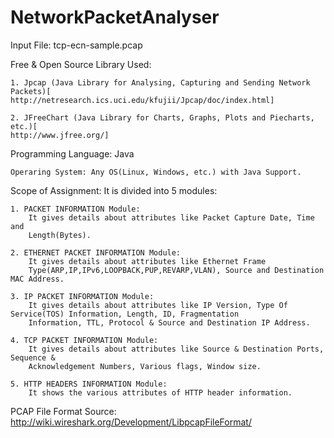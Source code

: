 NetworkPacketAnalyser
=====================

Input File: tcp-ecn-sample.pcap

Free & Open Source Library Used:

	1. Jpcap (Java Library for Analysing, Capturing and Sending Network Packets)[
	http://netresearch.ics.uci.edu/kfujii/Jpcap/doc/index.html]

	2. JFreeChart (Java Library for Charts, Graphs, Plots and Piecharts, etc.)[
	http://www.jfree.org/]

Programming Language: Java
	
	Operaring System: Any OS(Linux, Windows, etc.) with Java Support.
	
	
Scope of Assignment: It is divided into 5 modules:

	1. PACKET INFORMATION Module:
		It gives details about attributes like Packet Capture Date, Time and
		Length(Bytes).

	2. ETHERNET PACKET INFORMATION Module:
		It gives details about attributes like Ethernet Frame
		Type(ARP,IP,IPv6,LOOPBACK,PUP,REVARP,VLAN), Source and Destination MAC Address.

	3. IP PACKET INFORMATION Module:
		It gives details about attributes like IP Version, Type Of Service(TOS) Information, Length, ID, Fragmentation
		Information, TTL, Protocol & Source and Destination IP Address.

	4. TCP PACKET INFORMATION Module:
		It gives details about attributes like Source & Destination Ports, Sequence &
		Acknowledgement Numbers, Various flags, Window size.

	5. HTTP HEADERS INFORMATION Module:
		It shows the various attributes of HTTP header information.

							
PCAP File Format
Source: http://wiki.wireshark.org/Development/LibpcapFileFormat/



